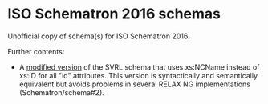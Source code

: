 # ISO Schematron 2016 schemas
Unofficial copy of schema(s) for ISO Schematron 2016.

Further contents:

  * A [modified version](svrl_no-xmlschema-ids.rnc) of the SVRL schema that uses xs:NCName instead of xs:ID for all "id" attributes. 
    This version is syntactically and semantically equivalent but avoids problems in several RELAX NG implementations (Schematron/schema#2).